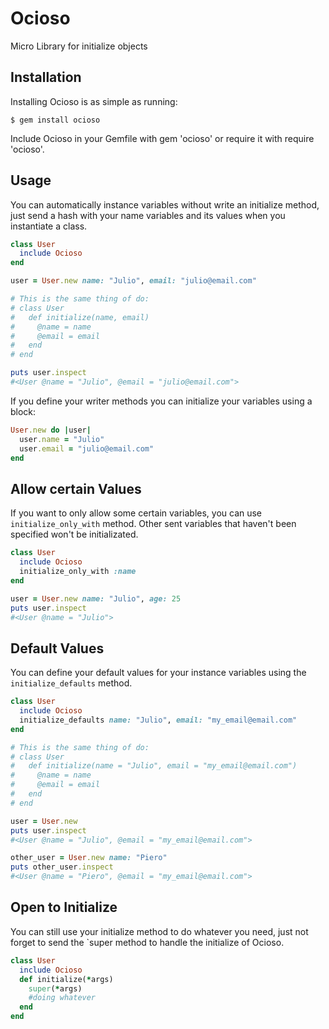 # Ocioso

Micro Library for initialize objects

## Installation

Installing Ocioso is as simple as running:

```
$ gem install ocioso
```

Include Ocioso in your Gemfile with gem 'ocioso' or require it with require 'ocioso'.

Usage
-----

You can automatically instance variables without write an initialize method, just send a hash with your name variables and its values when you instantiate a class.

```ruby
class User
  include Ocioso
end

user = User.new name: "Julio", email: "julio@email.com"

# This is the same thing of do:
# class User
#   def initialize(name, email)
#     @name = name
#     @email = email
#   end
# end

puts user.inspect
#<User @name = "Julio", @email = "julio@email.com">
```

If you define your writer methods you can initialize your variables using a block:

```ruby
User.new do |user|
  user.name = "Julio"
  user.email = "julio@email.com"
end
```

## Allow certain Values

If you want to only allow some certain variables, you can use `initialize_only_with` method. Other sent variables that haven't been specified won't be initializated.

```ruby
class User
  include Ocioso
  initialize_only_with :name
end

user = User.new name: "Julio", age: 25
puts user.inspect
#<User @name = "Julio">
```

## Default Values

You can define your default values for your instance variables using the `initialize_defaults` method.

```ruby
class User
  include Ocioso
  initialize_defaults name: "Julio", email: "my_email@email.com"
end

# This is the same thing of do:
# class User
#   def initialize(name = "Julio", email = "my_email@email.com")
#     @name = name
#     @email = email
#   end
# end

user = User.new
puts user.inspect
#<User @name = "Julio", @email = "my_email@email.com">

other_user = User.new name: "Piero"
puts other_user.inspect
#<User @name = "Piero", @email = "my_email@email.com">
```

## Open to Initialize

You can still use your initialize method to do whatever you need, just not forget to send the `super method to handle the initialize of Ocioso.

```ruby
class User
  include Ocioso
  def initialize(*args)
    super(*args)
    #doing whatever
  end
end
```